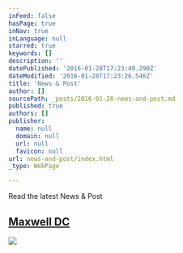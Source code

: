 ```yaml
---
inFeed: false
hasPage: true
inNav: true
inLanguage: null
starred: true
keywords: []
description: ''
datePublished: '2016-01-28T17:23:49.290Z'
dateModified: '2016-01-28T17:23:26.546Z'
title: 'News & Post'
author: []
sourcePath: _posts/2016-01-28-news-and-post.md
published: true
authors: []
publisher:
  name: null
  domain: null
  url: null
  favicon: null
url: news-and-post/index.html
_type: WebPage

---
```

Read the latest News & Post 

## [Maxwell DC ][0]
![](https://the-grid-user-content.s3-us-west-2.amazonaws.com/6d7d5fe1-5952-40a2-8f4e-f1af9e4621a5.jpg)

[0]: http://www.maxwell.syr.edu/DC/DC_Profiles/Rafael_Cifuentes__16,_IR___ECON__16/